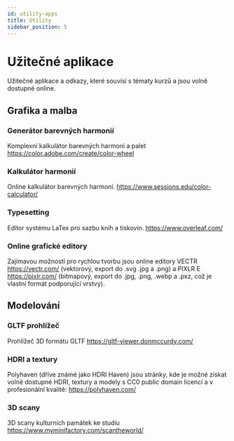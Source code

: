 ```yaml
---
id: utility-apps
title: Utility
sidebar_position: 5
---
```


# Užitečné aplikace

Užitečné aplikace a odkazy, které souvisí s tématy kurzů a jsou volně dostupné online.

## Grafika a malba
### Generátor barevných harmonií
Komplexní kalkulátor barevných harmoní a palet https://color.adobe.com/create/color-wheel
### Kalkulátor harmonií
Online kalkulátor barevných harmoní. https://www.sessions.edu/color-calculator/
### Typesetting
Editor systému LaTex pro sazbu knih a tiskovin. https://www.overleaf.com/
### Online grafické editory
Zajímavou možností pro rychlou tvorbu jsou online editory VECTR https://vectr.com/ (vektorový, export do .svg .jpg a .png) a PIXLR E https://pixlr.com/ (bitmapový, export do .jpg, .png, .webp a .pxz, což je vlastní formát podporující vrstvy).
## Modelování
### GLTF prohlížeč
Prohlížeč 3D formátu GLTF https://gltf-viewer.donmccurdy.com/
### HDRI a textury
Polyhaven (dříve známé jako HDRI Haven) jsou stránky, kde je možné získat volně dostupné HDRI, textury a modely s CC0 public domain licencí a v profesionální kvalitě: https://polyhaven.com/

### 3D scany
3D scany kulturních památek ke studiu https://www.myminifactory.com/scantheworld/
